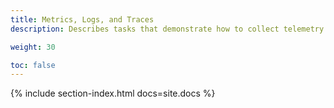 ```yaml
---
title: Metrics, Logs, and Traces
description: Describes tasks that demonstrate how to collect telemetry information from the service mesh.

weight: 30

toc: false
---
```


{% include section-index.html docs=site.docs %}
